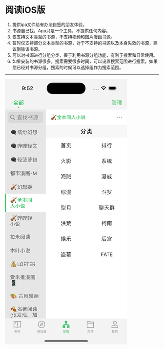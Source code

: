# 阅读iOS版
1. 提供ipa文件给有办法自签的朋友体验。
2. 书源自己找，App只是一个工具，不提供任何内容。
3. 仅支持文本类型的书源，不支持视频和图片漫画书源。
4. 暂时仅支持部分文本类型的书源，对于不支持的书源以及本身失效的书源，建议删除该书源。
5. 可以对书源进行分组分类，善于利用书源分组功能，有利于搜索和日常使用。
6. 如果安装的书源很多，搜索需要很多时间，可以设置搜索范围进行搜索，如果您已经对书源分组，搜索的时候可以选择组作为搜索范围。
---

![screenshoot](https://github.com/chance168/YueDu-For-iOS/blob/master/screenshoot.png)

